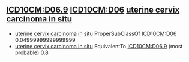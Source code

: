 ## [ICD10CM:D06.9](http://purl.bioontology.org/ontology/ICD10CM/D06.9) [ICD10CM:D06](http://purl.bioontology.org/ontology/ICD10CM/D06) [uterine cervix carcinoma in situ](http://purl.obolibrary.org/obo/MONDO_0042487)

- [uterine cervix carcinoma in situ](http://purl.obolibrary.org/obo/MONDO_0042487) ProperSubClassOf [ICD10CM:D06](http://purl.bioontology.org/ontology/ICD10CM/D06)		0.04999999999999999
- [uterine cervix carcinoma in situ](http://purl.obolibrary.org/obo/MONDO_0042487) EquivalentTo [ICD10CM:D06.9](http://purl.bioontology.org/ontology/ICD10CM/D06.9)	(most probable)	0.8

